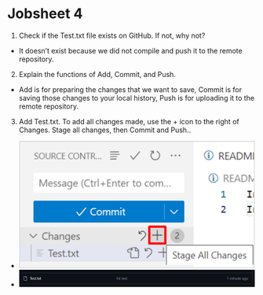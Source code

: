 # Jobsheet 4
1. Check if the Test.txt file exists on GitHub. If not, why not?
* It doesn’t exist because we did not compile and push it to the remote repository.

2. Explain the functions of Add, Commit, and Push.
* Add is for preparing the changes that we want to save, Commit is for saving those changes to your local history, Push is for uploading it to the remote repository. 

3. Add Test.txt. To add all changes made, use the + icon to the right of Changes. Stage all changes, then Commit and Push..
* ![Gambar 1](images/Picture1.png "")
* ![Gambar 2](images/Picture2.png "")